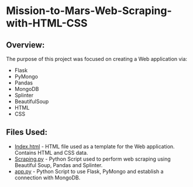 # Mission-to-Mars-Web-Scraping-with-HTML-CSS

## Overview:

The purpose of this project was focused on creating a Web application via:
* Flask
* PyMongo
* Pandas
* MongoDB
* Splinter
* BeautifulSoup
* HTML
* CSS

## Files Used:
* [Index.html](templates/index.html) - HTML file used as a template for the Web application. Contains HTML and CSS data.
* [Scraping.py](scraping.py) - Python Script used to perform web scraping using Beautiful Soup, Pandas and Splinter.
* [app.py](app.py) - Python Script to use Flask, PyMongo and establish a connection with MongoDB.
